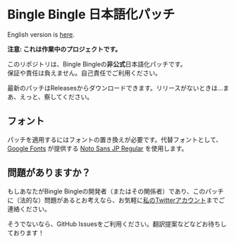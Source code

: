 # Bingle Bingle 日本語化パッチ

English version is [here](README.md).

**注意: これは作業中のプロジェクトです。**

このリポジトリは、Bingle Bingleの**非公式**日本語化パッチです。  
保証や責任は負えません。自己責任でご利用ください。

最新のパッチはReleasesからダウンロードできます。リリースがないときは…まあ、えっと、察してください。

## フォント

パッチを適用するにはフォントの置き換えが必要です。代替フォントとして、[Google Fonts](https://fonts.google.com/) が提供する [Noto Sans JP Regular](https://fonts.google.com/noto/specimen/Noto+Sans+JP) を使用します。

## 問題がありますか？

もしあなたがBingle Bingleの開発者（またはその関係者）であり、このパッチに（法的な）問題があるとお考えなら、お気軽に[私のTwitterアカウント](https://twitter.com/Shieru77417517)までご連絡ください。

そうでないなら、GitHub Issuesをご利用ください。翻訳提案などなどお待ちしております！
